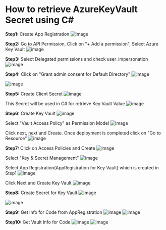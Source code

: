 # How to retrieve AzureKeyVault Secret using C#

**Step1:** Create App Registration
![image](https://github.com/hardikv-github/azure-key-vault/assets/56589683/b9f70370-3d7e-4fc2-8609-5afe9c7a8d91)


**Step2:** Go to API Permission, Click on "+ Add a permission", Select Azure Key Vault
![image](https://github.com/hardikv-github/azure-key-vault/assets/56589683/8ef052ca-57ec-47fc-99a3-92c09e2fe856)


**Step3:** Select Delegated permissions and check user_impersonation
![image](https://github.com/hardikv-github/azure-key-vault/assets/56589683/faf29bf6-fdd4-435b-8110-bcef11412c4a)


**Step4:** Click on "Grant admin consent for Default Directory"
![image](https://github.com/hardikv-github/azure-key-vault/assets/56589683/415ad038-0ba6-4292-9207-a7a373d166e9)

![image](https://github.com/hardikv-github/azure-key-vault/assets/56589683/eee7c253-a519-49c3-af4e-0799c82d12ac)


**Step5:** Create Client Secret
![image](https://github.com/hardikv-github/azure-key-vault/assets/56589683/0d5ebd74-79c4-45de-993b-b8e022a5d437)

This Secret will be used in C# for retrieve Key Vault Value
![image](https://github.com/hardikv-github/azure-key-vault/assets/56589683/36916480-57a7-48c0-9567-9a768904cdb7)


**Step6:** Create Key Vault
![image](https://github.com/hardikv-github/azure-key-vault/assets/56589683/69c2de2a-b932-47cb-8e95-500c4c0bccdd)

Select "Vault Access Policy" as Permission Model
![image](https://github.com/hardikv-github/azure-key-vault/assets/56589683/5e6e01c5-3d6d-4179-9b6a-7695f668c920)

Click next, next and Create. Once deployment is completed click on "Go to Resource"
![image](https://github.com/hardikv-github/azure-key-vault/assets/56589683/ecbdd7e3-5baa-4403-b402-e180eb378c2c)


**Step7:** Click on Access Policies and Create
![image](https://github.com/hardikv-github/azure-key-vault/assets/56589683/a327ed12-5181-49e2-a232-12760aaf410b)

Select "Key & Secret Management"
![image](https://github.com/hardikv-github/azure-key-vault/assets/56589683/c24dba93-887c-40b1-9f5d-d4c6c0cb4b7a)

Select App Registration(AppRegistration for Key Vault) which is created in Step1
![image](https://github.com/hardikv-github/azure-key-vault/assets/56589683/32bfa783-0f92-4710-9755-b5348f064f01)

Click Next and Create Key Vault
![image](https://github.com/hardikv-github/azure-key-vault/assets/56589683/8d0ee588-e15c-4121-8b39-6e6f35f72dd9)


**Step8:** Create Secret for Key Vault
![image](https://github.com/hardikv-github/azure-key-vault/assets/56589683/90acfe78-d343-468c-8727-e424d9fac604)

![image](https://github.com/hardikv-github/azure-key-vault/assets/56589683/b15a10d4-6a9b-4aef-91cb-5fda83b46347)


**Step9:** Get Info for Code from AppRegistration
![image](https://github.com/hardikv-github/azure-key-vault/assets/56589683/78cdc415-02c4-4400-8bcd-02ddaa959ab8)
![image](https://github.com/hardikv-github/azure-key-vault/assets/56589683/9703a3f2-e32c-48a1-b712-6d5e376b24e0)

**Step10:** Get Vault Info for Code
![image](https://github.com/hardikv-github/azure-key-vault/assets/56589683/7b79e26c-0a62-4706-83ec-98567e3b321c)
![image](https://github.com/hardikv-github/azure-key-vault/assets/56589683/cfdf654f-20f9-4d55-ab0d-19562755942e)








